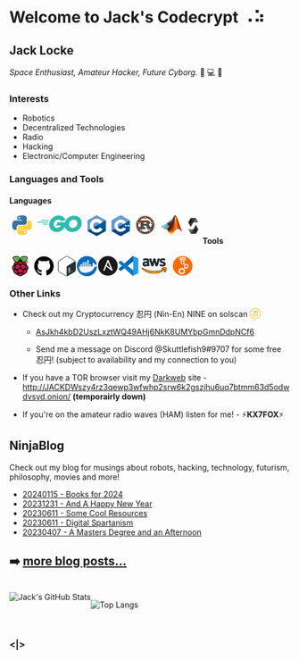 # Welcome to Jack's Codecrypt ⠠⠵
## Jack Locke
*Space Enthusiast, Amateur Hacker, Future Cyborg.* 🚀 💻 🤖

### Interests
- Robotics
- Decentralized Technologies
- Radio
- Hacking
- Electronic/Computer Engineering

### Languages and Tools
#### Languages
<img align="left" alt="Python" height="35px" src="https://raw.githubusercontent.com/ninjajoe9/ninjajoe9/main/logos/Python.png" style="vertical-align:middle;margin:0px 5px" />  
<img align="left" alt="GoLang" height="30px" src="https://raw.githubusercontent.com/ninjajoe9/ninjajoe9/main/logos/go.png" style="vertical-align:middle;margin:0px 5px" />
<img align="left" alt="C" height="37px" src="https://raw.githubusercontent.com/ninjajoe9/ninjajoe9/main/logos/c.png" style="vertical-align:middle;margin:0px 5px" />  
<img align="left" alt="C++" height="37px" src="https://raw.githubusercontent.com/ninjajoe9/ninjajoe9/main/logos/cpp.png" style="vertical-align:middle;margin:0px 5px" />   
<img align="left" alt="Rust" height="35px" src="https://raw.githubusercontent.com/ninjajoe9/ninjajoe9/main/logos/rust.png" style="vertical-align:middle;margin:0px 5px" />
<img align="left" alt="MatLab" height="35px" src="https://raw.githubusercontent.com/ninjajoe9/ninjajoe9/main/logos/matlab.png" style="vertical-align:middle;margin:0px 5px" />
<img align="left" alt="Solidity" height="30px" src="https://raw.githubusercontent.com/ninjajoe9/ninjajoe9/main/logos/solidity.png" style="vertical-align:middle;margin:4px 5px" /> 
<br>

#### Tools

<img align="left" alt="Raspberry Pi" height="36px" src="https://raw.githubusercontent.com/ninjajoe9/ninjajoe9/main/logos/RPi-Logo-Reg-SCREEN.png" style="vertical-align:middle;margin:0px 5px" />
<img align="left" alt="github" height="35px" src="https://raw.githubusercontent.com/ninjajoe9/ninjajoe9/main/logos/github.png" style="vertical-align:middle;margin:0px 5px" />
<img align="left" alt="BASH scripting" height="36px" src="https://raw.githubusercontent.com/ninjajoe9/ninjajoe9/main/logos/bash.png" style="vertical-align:middle;margin:0px 0px" />
<img align="left" alt="Docker" height="36px" src="https://raw.githubusercontent.com/ninjajoe9/ninjajoe9/main/logos/docker.png" style="vertical-align:middle;margin:0px 0px" />
<img align="left" alt="Ansible" height="35px" src="https://raw.githubusercontent.com/ninjajoe9/ninjajoe9/main/logos/ansible.png" style="vertical-align:middle;margin:0px 2px" /> 
<img align="left" alt="VSCode" height="35px" src="https://raw.githubusercontent.com/ninjajoe9/ninjajoe9/main/logos/vscode.png" style="vertical-align:middle;margin:0px 0px" />
<img align="left" alt="AWS" height="35px" src="https://raw.githubusercontent.com/ninjajoe9/ninjajoe9/main/logos/aws.png" style="vertical-align:middle;margin:0px 5px"/>
<img align="left" alt="GNU Radio" height="35px" src="https://raw.githubusercontent.com/ninjajoe9/ninjajoe9/main/logos/gnuradio.png" style="vertical-align:middle;margin:0px 5px" />
 


<br />
<br />

### Other Links 
* Check out my Cryptocurrency 忍円 (Nin-En) NINE on solscan <img src="https://raw.githubusercontent.com/ninjajoe9/ninjajoe9/main/logos/logo.png" alt="Nin-En Logo" width="20" style="vertical-align:top;margin:0px 0px"/>

    - [AsJkh4kbD2UszLxztWQ49AHj6NkK8UMYbpGmnDdpNCf6](https://solscan.io/token/AsJkh4kbD2UszLxztWQ49AHj6NkK8UMYbpGmnDdpNCf6)

    - Send me a message on Discord @Skuttlefish9#9707 for some free 忍円!
(subject to availability and my connection to you)

* If you have a TOR browser visit my [Darkweb](jackdwszy4rz3qewp3wfwhp2srw6k2gszjhu6uq7btmm63d5odwdvsyd.onion/) site - http://JACKDWszy4rz3qewp3wfwhp2srw6k2gszjhu6uq7btmm63d5odwdvsyd.onion/ **(temporairly down)**

* If you're on the amateur radio waves (HAM) listen for me! - ⚡️**KX7FOX**⚡️

## NinjaBlog

Check out my blog for musings about robots, hacking, technology, futurism, philosophy, movies and more!
- [20240115 - Books for 2024](https://ninjajoe9.github.io/Books-for-2024/)
- [20231231 - And A Happy New Year](https://ninjajoe9.github.io/and-a-happy-new-year/)
- [20230611 - Some Cool Resources](https://ninjajoe9.github.io/some-cool-resources/)
- [20230611 - Digital Spartanism](https://ninjajoe9.github.io/digital-spartanism/)
- [20230407 - A Masters Degree and an Afternoon](https://ninjajoe9.github.io/a-masters-degree-and-an-afternoon/)

➡️ [more blog posts...](https://ninjajoe9.github.io/)
---
<br>

<img align="left" alt="Jack's GitHub Stats" src="https://github-readme-stats.vercel.app/api?username=ninjajoe9&show_icons=true&theme=dark" />

![Top Langs](https://github-readme-stats.vercel.app/api/top-langs/?username=ninjajoe9&theme=dark&hide=java&exclude_repo=ninjajoe9.github.io,ArduFoxGPS&langs_count=10)

<br>

### <\|>
